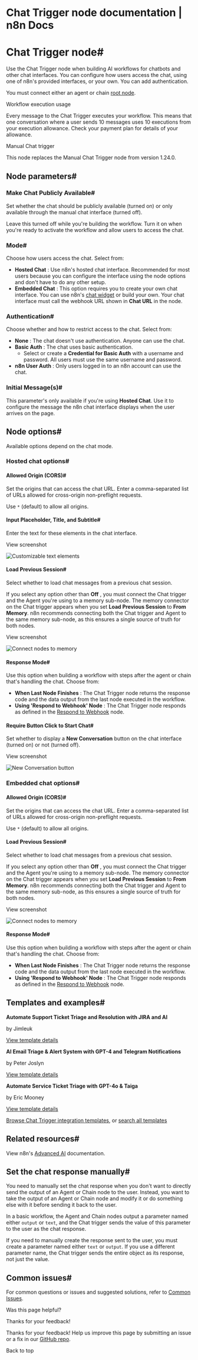 # Chat Trigger node documentation | n8n Docs

[ ](https://github.com/n8n-io/n8n-docs/edit/main/docs/integrations/builtin/core-nodes/n8n-nodes-langchain.chattrigger/index.md "Edit this page")

# Chat Trigger node#

Use the Chat Trigger node when building AI workflows for chatbots and other chat interfaces. You can configure how users access the chat, using one of n8n's provided interfaces, or your own. You can add authentication.

You must connect either an agent or chain [root node](../../cluster-nodes/root-nodes/).

Workflow execution usage

Every message to the Chat Trigger executes your workflow. This means that one conversation where a user sends 10 messages uses 10 executions from your execution allowance. Check your payment plan for details of your allowance.

Manual Chat trigger

This node replaces the Manual Chat Trigger node from version 1.24.0.

## Node parameters#

### Make Chat Publicly Available#

Set whether the chat should be publicly available (turned on) or only available through the manual chat interface (turned off).

Leave this turned off while you're building the workflow. Turn it on when you're ready to activate the workflow and allow users to access the chat.

### Mode#

Choose how users access the chat. Select from:

  * **Hosted Chat** : Use n8n's hosted chat interface. Recommended for most users because you can configure the interface using the node options and don't have to do any other setup.
  * **Embedded Chat** : This option requires you to create your own chat interface. You can use n8n's [chat widget](https://www.npmjs.com/package/@n8n/chat) or build your own. Your chat interface must call the webhook URL shown in **Chat URL** in the node.

### Authentication#

Choose whether and how to restrict access to the chat. Select from:

  * **None** : The chat doesn't use authentication. Anyone can use the chat.
  * **Basic Auth** : The chat uses basic authentication.
    * Select or create a **Credential for Basic Auth** with a username and password. All users must use the same username and password.
  * **n8n User Auth** : Only users logged in to an n8n account can use the chat.

### Initial Message(s)#

This parameter's only available if you're using **Hosted Chat**. Use it to configure the message the n8n chat interface displays when the user arrives on the page.

## Node options#

Available options depend on the chat mode.

### Hosted chat options#

#### Allowed Origin (CORS)#

Set the origins that can access the chat URL. Enter a comma-separated list of URLs allowed for cross-origin non-preflight requests.

Use `*` (default) to allow all origins.

#### Input Placeholder, Title, and Subtitle#

Enter the text for these elements in the chat interface.

View screenshot

![Customizable text elements](../../../../_images/integrations/builtin/core-nodes/chat-trigger/hosted-text-elements.png)

#### Load Previous Session#

Select whether to load chat messages from a previous chat session.

If you select any option other than **Off** , you must connect the Chat trigger and the Agent you're using to a memory sub-node. The memory connector on the Chat trigger appears when you set **Load Previous Session** to **From Memory**. n8n recommends connecting both the Chat trigger and Agent to the same memory sub-node, as this ensures a single source of truth for both nodes.

View screenshot

![Connect nodes to memory](../../../../_images/integrations/builtin/core-nodes/chat-trigger/connect-memory.png)

#### Response Mode#

Use this option when building a workflow with steps after the agent or chain that's handling the chat. Choose from:

  * **When Last Node Finishes** : The Chat Trigger node returns the response code and the data output from the last node executed in the workflow.
  * **Using 'Respond to Webhook' Node** : The Chat Trigger node responds as defined in the [Respond to Webhook](../n8n-nodes-base.respondtowebhook/) node.

#### Require Button Click to Start Chat#

Set whether to display a **New Conversation** button on the chat interface (turned on) or not (turned off).

View screenshot

![New Conversation button](../../../../_images/integrations/builtin/core-nodes/chat-trigger/new-conversation-button.png)

### Embedded chat options#

#### Allowed Origin (CORS)#

Set the origins that can access the chat URL. Enter a comma-separated list of URLs allowed for cross-origin non-preflight requests.

Use `*` (default) to allow all origins.

#### Load Previous Session#

Select whether to load chat messages from a previous chat session.

If you select any option other than **Off** , you must connect the Chat trigger and the Agent you're using to a memory sub-node. The memory connector on the Chat trigger appears when you set **Load Previous Session** to **From Memory**. n8n recommends connecting both the Chat trigger and Agent to the same memory sub-node, as this ensures a single source of truth for both nodes.

View screenshot

![Connect nodes to memory](../../../../_images/integrations/builtin/core-nodes/chat-trigger/connect-memory.png)

#### Response Mode#

Use this option when building a workflow with steps after the agent or chain that's handling the chat. Choose from:

  * **When Last Node Finishes** : The Chat Trigger node returns the response code and the data output from the last node executed in the workflow.
  * **Using 'Respond to Webhook' Node** : The Chat Trigger node responds as defined in the [Respond to Webhook](../n8n-nodes-base.respondtowebhook/) node.

## Templates and examples#

**Automate Support Ticket Triage and Resolution with JIRA and AI**

by Jimleuk

[View template details](https://n8n.io/workflows/3868-automate-support-ticket-triage-and-resolution-with-jira-and-ai/)

**AI Email Triage & Alert System with GPT-4 and Telegram Notifications**

by Peter Joslyn

[View template details](https://n8n.io/workflows/3968-ai-email-triage-and-alert-system-with-gpt-4-and-telegram-notifications/)

**Automate Service Ticket Triage with GPT-4o & Taiga**

by Eric Mooney

[View template details](https://n8n.io/workflows/4665-automate-service-ticket-triage-with-gpt-4o-and-taiga/)

[Browse Chat Trigger integration templates](https://n8n.io/integrations/chat-trigger/), or [search all templates](https://n8n.io/workflows/)

## Related resources#

View n8n's [Advanced AI](../../../../advanced-ai/) documentation.

## Set the chat response manually#

You need to manually set the chat response when you don't want to directly send the output of an Agent or Chain node to the user. Instead, you want to take the output of an Agent or Chain node and modify it or do something else with it before sending it back to the user.

In a basic workflow, the Agent and Chain nodes output a parameter named either `output` or `text`, and the Chat trigger sends the value of this parameter to the user as the chat response. 

If you need to manually create the response sent to the user, you must create a parameter named either `text` or `output`. If you use a different parameter name, the Chat trigger sends the entire object as its response, not just the value.

## Common issues#

For common questions or issues and suggested solutions, refer to [Common Issues](common-issues/).

Was this page helpful? 

Thanks for your feedback! 

Thanks for your feedback! Help us improve this page by submitting an issue or a fix in our [GitHub repo](https://github.com/n8n-io/n8n-docs). 

Back to top